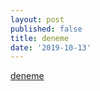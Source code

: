 ```yaml
---
layout: post
published: false
title: deneme
date: '2019-10-13'
---
```

[deneme](http://deneme.com "of beee")
